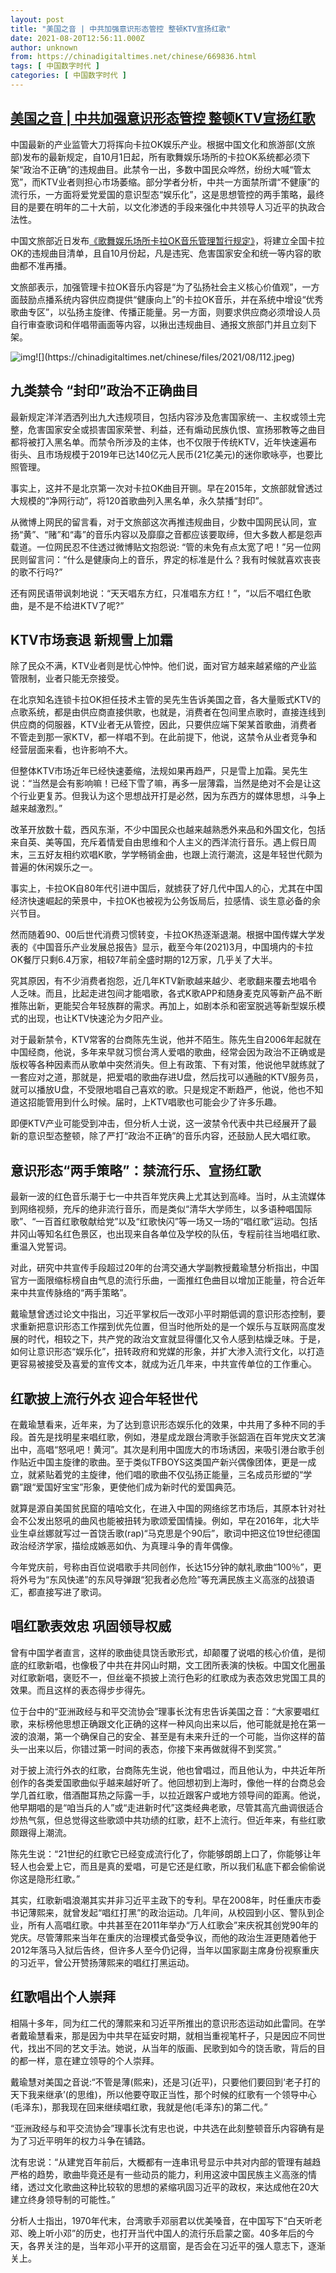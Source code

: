 ```yaml
---
layout: post
title: "美国之音 | 中共加强意识形态管控 整顿KTV宣扬红歌"
date: 2021-08-20T12:56:11.000Z
author: unknown
from: https://chinadigitaltimes.net/chinese/669836.html
tags: [ 中国数字时代 ]
categories: [ 中国数字时代 ]
---
```

<!--1629464171000-->
[美国之音 | 中共加强意识形态管控 整顿KTV宣扬红歌](https://chinadigitaltimes.net/chinese/669836.html)
------

<div>
<p>中国最新的产业监管大刀将挥向卡拉OK娱乐产业。根据中国文化和旅游部(文旅部)发布的最新规定，自10月1日起，所有歌舞娱乐场所的卡拉OK系统都必须下架“政治不正确”的违规曲目。此禁令一出，多数中国民众哗然，纷纷大喊“管太宽”，而KTV业者则担心市场萎缩。部分学者分析，中共一方面禁所谓“不健康”的流行乐，一方面将爱党爱国的意识型态“娱乐化”，这是思想管控的两手策略，最终目的是要在明年的二十大前，以文化渗透的手段来强化中共领导人习近平的执政合法性。</p><p>中国文旅部近日发布<a href="http://www.gov.cn/zhengce/zhengceku/2021-08/11/content_5630585.htm" title="《歌舞娱乐场所卡拉OK音乐管理暂行规定》">《歌舞娱乐场所卡拉OK音乐管理暂行规定》</a>，将建立全国卡拉OK的违规曲目清单，且自10月份起，凡是违宪、危害国家安全和统一等内容的歌曲都不准再播。</p><p>文旅部表示，加强管理卡拉OK音乐内容是“为了弘扬社会主义核心价值观”，一方面鼓励点播系统内容供应商提供“健康向上”的卡拉OK音乐，并在系统中增设“优秀歌曲专区”，以弘扬主旋律、传播正能量。另一方面，则要求供应商必须增设人员自行审查歌词和伴唱带画面等内容，以揪出违规曲目、通报文旅部门并且立刻下架。</p><p><img src="https://chinadigitaltimes.net/chinese/files/2021/08/112.jpeg" alt="img![](https://chinadigitaltimes.net/chinese/files/2021/08/112.jpeg)" /></p><h2>九类禁令 “封印”政治不正确曲目</h2><p>最新规定洋洋洒洒列出九大违规项目，包括内容涉及危害国家统一、主权或领土完整，危害国家安全或损害国家荣誉、利益，还有煽动民族仇恨、宣扬邪教等之曲目都将被打入黑名单。而禁令所涉及的主体，也不仅限于传统KTV，近年快速遍布街头、且市场规模于2019年已达140亿元人民币(21亿美元)的迷你歌咏亭，也要比照管理。</p><p>事实上，这并不是北京第一次对卡拉OK曲目开铡。早在2015年，文旅部就曾透过大规模的“净网行动”，将120首歌曲列入黑名单，永久禁播“封印”。</p><p>从微博上网民的留言看，对于文旅部这次再推违规曲目，少数中国网民认同，宣扬“黄”、“赌”和“毒”的音乐内容以及靡靡之音都应该要取缔，但大多数人都是怨声载道。一位网民忍不住透过微博贴文抱怨说: “管的未免有点太宽了吧！”另一位网民则留言问：“什么是健康向上的音乐，界定的标准是什么？我有时候就喜欢丧丧的歌不行吗?”</p><p>还有网民语带讽刺地说：“天天唱东方红，只准唱东方红！”，“以后不唱红色歌曲，是不是不给进KTV了呢?”</p><h2>KTV市场衰退 新规雪上加霜</h2><p>除了民众不满，KTV业者则是忧心忡忡。他们说，面对官方越来越紧缩的产业监管限制，业者只能无奈接受。</p><p>在北京知名连锁卡拉OK担任技术主管的吴先生告诉美国之音，各大量贩式KTV的点歌系统，都是由供应商直接供歌，也就是，消费者在包间里点歌时，直接连线到供应商的伺服器，KTV业者无从管控，因此，只要供应端下架某首歌曲，消费者不管走到那一家KTV，都一样唱不到。在此前提下，他说，这禁令从业者竞争和经营层面来看，也许影响不大。</p><p>但整体KTV市场近年已经快速萎缩，法规如果再趋严，只是雪上加霜。吴先生说：“当然是会有影响嘛！已经下雪了嘛，再多一层薄霜，当然是绝对不会是让这个行业更复苏。但我认为这个思想战开打是必然，因为东西方的媒体思想，斗争上越来越激烈。”</p><p>改革开放数十载，西风东渐，不少中国民众也越来越熟悉外来品和外国文化，包括来自英、美等国，充斥着情爱自由思维和个人主义的西洋流行音乐。遇上假日周末，三五好友相约欢唱K歌，学学畅销金曲，也跟上流行潮流，这是年轻世代颇为普遍的休闲娱乐之一。</p><p>事实上，卡拉OK自80年代引进中国后，就掳获了好几代中国人的心，尤其在中国经济快速崛起的荣景中，卡拉OK也被视为公务饭局后，拉感情、谈生意必备的余兴节目。</p><p>然而随着90、00后世代消费习惯转变，卡拉OK热逐渐退潮。根据中国传媒大学发表的《中国音乐产业发展总报告》显示，截至今年(2021)3月，中国境内的卡拉OK餐厅只剩6.4万家，相较7年前全盛时期的12万家，几乎关了大半。</p><p>究其原因，有不少消费者抱怨，近几年KTV新歌越来越少、老歌翻来覆去地唱令人乏味。而且，比起走进包间才能唱歌，各式K歌APP和随身麦克风等新产品不断推陈出新，更能契合年轻族群的需求。再加上，如剧本杀和密室脱逃等新型娱乐模式的出现，也让KTV快速沦为夕阳产业。</p><p>对于最新禁令，KTV常客的台商陈先生说，他并不陌生。陈先生自2006年起就在中国经商，他说，多年来早就习惯台湾人爱唱的歌曲，经常会因为政治不正确或是版权等各种因素而从歌单中突然消失。但上有政策、下有对策，他说他早就练就了一套应对之道，那就是，把爱唱的歌曲存进U盘，然后找可以通融的KTV服务员，就可以播放U盘，不受限地唱自己喜欢的歌。只是规定不断趋严，他说，他也不知道这招能管用到什么时候。届时，上KTV唱歌也可能会少了许多乐趣。</p><p>即便KTV产业可能受到冲击，但分析人士说，这一波禁令代表中共已经展开了最新的意识型态整顿，除了严打“政治不正确”的音乐内容，还鼓励人民大唱红歌。</p><h2>意识形态“两手策略”：禁流行乐、宣扬红歌</h2><p>最新一波的红色音乐潮于七一中共百年党庆典上尤其达到高峰。当时，从主流媒体到网络视频，充斥的绝非流行音乐，而是类似“清华大学师生，以多语种唱国际歌”、“一百首红歌敬献给党”以及“红歌快闪”等一场又一场的“唱红歌”运动。包括井冈山等知名红色景区，也出现来自各单位及学校的队伍，专程前往当地唱红歌、重温入党誓词。</p><p>对此，研究中共宣传手段超过20年的台湾交通大学副教授戴瑜慧分析指出，中国官方一面限缩标榜自由气息的流行乐曲，一面推红色曲目以增加正能量，符合近年来中共宣传脉络的“两手策略”。</p><p>戴瑜慧曾透过论文中指出，习近平掌权后一改邓小平时期低调的意识形态控制，要求重新把意识形态工作摆到优先位置，但当时他所处的是一个娱乐与互联网高度发展的时代，相较之下，共产党的政治文宣就显得僵化又令人感到枯燥乏味。于是，如何让意识形态“娱乐化”，扭转政府和党媒的形象，并扩大渗入流行文化，以打造更容易被接受及喜爱的宣传文本，就成为近几年来，中共宣传单位的工作重心。</p><h2>红歌披上流行外衣 迎合年轻世代</h2><p>在戴瑜慧看来，近年来，为了达到意识形态娱乐化的效果，中共用了多种不同的手段。首先是找明星来唱红歌，例如，港星成龙跟台湾歌手张韶涵在百年党庆文艺演出中，高唱“怒吼吧！黄河”。其次是利用中国庞大的市场诱因，来吸引港台歌手创作贴近中国主旋律的歌曲。至于类似TFBOYS这类国产新兴偶像团体，更是一成立，就紧贴着党的主旋律，他们唱的歌曲不仅弘扬正能量，三名成员形塑的“学霸”跟“爱国好宝宝”形象，更使他们成为新时代的爱国典范。</p><p>就算是源自美国贫民窟的嘻哈文化，在进入中国的网络综艺市场后，其原本针对社会不公发出怒吼的曲风也能被扭转为歌颂爱国情操。例如，早在2016年，北大毕业生卓丝娜就写过一首饶舌歌(rap)“马克思是个90后”，歌词中把这位19世纪德国政治经济学家，描绘成嫉恶如仇、为真理斗争的青年偶像。</p><p>今年党庆前，号称由百位说唱歌手共同创作，长达15分钟的献礼歌曲“100％”，更将外号为“东风快递”的东风导弹跟“犯我者必危险”等充满民族主义高涨的战狼语汇，都直接写进了歌词。</p><h2>唱红歌表效忠 巩固领导权威</h2><p>曾有中国学者直言，这样的歌曲徒具饶舌歌形式，却颠覆了说唱的核心价值，是彻底的红歌新唱，也像极了中共在井冈山时期，文工团所表演的快板。中国文化圈虽对红歌新唱，褒贬不一，但丝毫不损披上流行色彩的红歌成为表态效忠党国工具的效果。而且这样的表态得步步得先。</p><p>位于台中的“亚洲政经与和平交流协会”理事长沈有忠告诉美国之音：“大家要唱红歌，来标榜他思想正确跟文化正确的这样一种风向出来以后，他可能就是抢在第一波的浪潮，第一个确保自己的安全、甚至是有未来升迁的一个可能，当你这样的苗头一出来以后，你错过第一时间的表态，你接下来再做就得不到奖赏。”</p><p>对于披上流行外衣的红歌，台商陈先生说，他也曾唱过，而且他认为，中共近年所创作的各类爱国歌曲似乎越来越好听了。他回想初到上海时，像他一样的台商总会学几首红歌，借酒酣耳热之际露一手，以拉近跟客户或地方领导间的距离。他说，他早期唱的是“咱当兵的人”或“走进新时代”这类经典老歌，尽管其高亢曲调很适合炒热气氛，但总觉得这些歌颂中共功绩的红歌，赶不上流行。但近年来，有些红歌颇跟得上潮流。</p><p>陈先生说：“21世纪的红歌它已经变成流行化了，你能够朗朗上口了，你能够让年轻人也会爱上它，而且是真的爱唱，可是它还是红歌，所以我们私底下都会偷偷说你这是隐形红歌。”</p><p>其实，红歌新唱浪潮其实并非习近平主政下的专利。早在2008年，时任重庆市委书记薄熙来，就曾发起“唱红打黑”的政治运动。几年间，从校园到小区、警队到企业，所有人高唱红歌。中共甚至在2011年举办“万人红歌会”来庆祝其创党90年的党庆。尽管薄熙来当年在重庆的治理模式备受争议，而他的政治生涯更随着他于2012年落马入狱后告终，但许多人至今仍记得，当年以国家副主席身份视察重庆的习近平，曾公开赞扬薄熙来的唱红打黑运动。</p><h2>红歌唱出个人崇拜</h2><p>相隔十多年，同为红二代的薄熙来和习近平所推出的意识形态运动如此雷同。在学者戴瑜慧看来，那是因为中共早在延安时期，就相当重视笔杆子，只是因应不同世代，找出不同的艺文手法。她说，从当年的版画、民歌到如今的饶舌歌，背后的目的都一样，意在建立领导的个人崇拜。</p><p>戴瑜慧对美国之音说:“不管是薄(熙来)，还是习(近平)，只要他们要回到‘老子打的天下我来继承’(的思维)，所以他要夺取正当性，那个时候的红歌有一个领导中心(毛泽东)，那我现在回来继续唱红歌，我就是他(毛泽东)的第二代。”</p><p>“亚洲政经与和平交流协会”理事长沈有忠也说，中共选在此刻整顿音乐内容确有是为了习近平明年的权力斗争在铺路。</p><p>沈有忠说：“从建党百年前后，大概都有一连串讯号显示中共对内部的管理有越趋严格的趋势，歌曲毕竟还是有一些动员的能力，利用这波中国民族主义高涨的情绪，透过文化歌曲这种比较软的思想的紧缩巩固习近平的政权，来达成他在20大建立终身领导制的可能性。”</p><p>分析人士指出，1970年代末，台湾歌手邓丽君以优美嗓音，在中国写下“白天听老邓、晚上听小邓”的历史，也打开当代中国人的流行乐启蒙之窗。40多年后的今天，各界关注的是，当年邓小平开的这扇窗，是否会在习近平的强人意志下，逐渐关上。</p>
</div>
